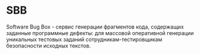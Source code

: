 # SBB
Software Bug Box - сервис генерации фрагментов кода, содержащих заданные программные дефекты: для массовой оперативной генерации уникальных тестовых заданий сотрудникам-тестировщикам безопасности исходных текстов.
